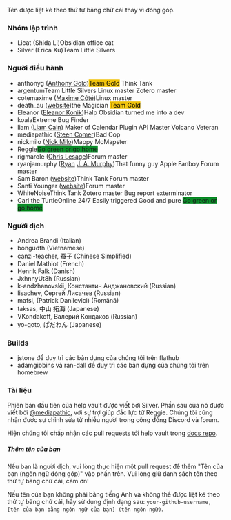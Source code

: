 Tên được liệt kê theo thứ tự bảng chữ cái thay vì đóng góp.

### Nhóm lập trình

- Licat (Shida Li)<span class='flair mod-pop'>Obsidian office cat</span>
- Silver (Erica Xu)<span class='flair mod-pop'>Team Little Silvers</span>

### Người điều hành

- anthonyg ([Anthony Gold](https://www.anthonypgold.com/))<span class='flair mod-pop' style='background-color:#F1C40F;color:#000;'>Team Gold</span> <span class='flair mod-pop'>Think Tank</span>
- argentum<span class='flair mod-pop'>Team Little Silvers</span> <span class='flair mod-pop'>Linux master</span> <span class='flair mod-pop'>Zotero master</span>
- cotemaxime ([Maxime Côté](https://www.maximecote.me/))<span class='flair mod-pop'>Linux master</span>
- death_au ([website](https://about.me/death.au))<span class='flair mod-pop'>the Magician</span> <span class='flair mod-pop' style='background-color:#F1C40F;color:#000;'>Team Gold</span>
- Eleanor ([Eleanor Konik](https://eleanorkonik.com))<span class='flair mod-pop'>Halp Obsidian turned me into a dev</span>
- koala<span class='flair mod-pop'>Extreme Bug Finder</span>
- liam ([Liam Cain](https://liamca.in/)) <span class='flair mod-pop'>Maker of Calendar</span> <span class='flair mod-pop'>Plugin API Master</span> <span class='flair mod-pop'>Volcano Veteran</span>
- mediapathic ([Steen Comer](http://mediapathic.net/))<span class='flair mod-pop'>Bad Cop</span>
- nickmilo ([Nick Milo](https://publish.obsidian.md/lyt-kit/_START+HERE))<span class='flair mod-pop'>Mappy McMapster</span>
- Reggie<span class='flair mod-pop' style='background-color:#0a8c28'>Go green or go home</span>
- rigmarole ([Chris Lesage](http://rigmarolestudio.com))<span class='flair mod-pop'>Forum master</span>
- ryanjamurphy ([Ryan](https://fulcra.design/) [J. A. Murphy](https://axle.design/))<span class='flair mod-pop'>That funny guy</span> <span class='flair mod-pop'>Apple Fanboy</span> <span class='flair mod-pop'>Forum master</span>
- Sam Baron ([website](https://sambaron.coach/))<span class='flair mod-pop'>Think Tank</span> <span class='flair mod-pop'>Forum master</span>
- Santi Younger ([website](https://santiyounger.com/))<span class='flair mod-pop'>Forum master</span>
- WhiteNoise<span class='flair mod-pop'>Think Tank</span> <span class='flair mod-pop'>Zotero master</span> <span class='flair mod-pop'>Bug report exterminator</span>
- Carl the Turtle<span class='flair mod-pop'>Online 24/7</span> <span class='flair mod-pop'>Easily triggered</span> <span class='flair mod-pop'>Good and pure</span> <span class='flair mod-pop' style='background-color:#0a8c28'>Go green or go home</span>

### Người dịch

- Andrea Brandi (Italian)
- bongudth (Vietnamese)
- canzi-teacher, 蚕子 (Chinese Simplified)
- Daniel Mathiot (French)
- Henrik Falk (Danish)
- JxhnnyUt8h (Russian) 
- k-andzhanovskii, Константин Анджановский (Russian)
- lisachev, Сергей Лисачев (Russian)
- mafsi, (Patrick Danilevici) (Română)
- taksas, 中山 拓海 (Japanese)
- VKondakoff, Валерий Кондаков (Russian)
- yo-goto, ぱだわん (Japanese)

### Builds

- jstone để duy trì các bản dựng của chúng tôi trên flathub
- adamgibbins và ran-dall để duy trì các bản dựng của chúng tôi trên homebrew

### Tài liệu

Phiên bản đầu tiên của help vault được viết bởi Silver. Phần sau của nó được viết bởi [@mediapathic](http://mediapathic.net), với sự trợ giúp đắc lực từ Reggie. Chúng tôi cũng nhận được sự chỉnh sửa từ nhiều người trong cộng đồng Discord và forum.

Hiện chúng tôi chấp nhận các pull requests tới help vault trong [docs repo](https://github.com/obsidianmd/obsidian-docs/).

##### Thêm tên của bạn

Nếu bạn là người dịch, vui lòng thực hiện một pull request để thêm "Tên của bạn (ngôn ngữ đóng góp)" vào phần trên. Vui lòng giữ danh sách tên theo thứ tự bảng chữ cái, cảm ơn!

Nếu tên của bạn không phải bằng tiếng Anh và không thể được liệt kê theo thứ tự bảng chữ cái, hãy sử dụng định dạng sau: `your-github-username, [tên của bạn bằng ngôn ngữ của bạn] (tên ngôn ngữ)`.

